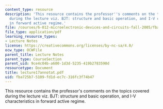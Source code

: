 ```yaml
---
content_type: resource
description: 'This resource contains the professor''s comments on the topics covered
  during the lecture viz. BJT: structure and basic operation, and I-V characteristics
  in forward active regime.'
file: /courses/6-012-microelectronic-devices-and-circuits-fall-2005/fba725b75109fd1dec7c316fc3f74b47_lecture17annotat.pdf
file_type: application/pdf
learning_resource_types:
- Lecture Notes
license: https://creativecommons.org/licenses/by-nc-sa/4.0/
ocw_type: OCWFile
parent_title: Lecture Notes
parent_type: CourseSection
parent_uid: 9ce4c04b-a600-1d3d-5235-419b2783590d
resourcetype: Document
title: lecture17annotat.pdf
uid: fba725b7-5109-fd1d-ec7c-316fc3f74b47
---
```

This resource contains the professor's comments on the topics covered during the lecture viz. BJT: structure and basic operation, and I-V characteristics in forward active regime.